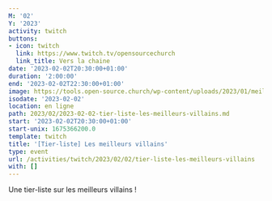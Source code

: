 ```yaml
---
M: '02'
Y: '2023'
activity: twitch
buttons:
- icon: twitch
  link: https://www.twitch.tv/opensourcechurch
  link_title: Vers la chaine
date: '2023-02-02T20:30:00+01:00'
duration: '2:00:00'
end: '2023-02-02T22:30:00+01:00'
image: https://tools.open-source.church/wp-content/uploads/2023/01/meilleurs-mechants.jpg
isodate: '2023-02-02'
location: en ligne
path: 2023/02/2023-02-02-tier-liste-les-meilleurs-villains.md
start: '2023-02-02T20:30:00+01:00'
start-unix: 1675366200.0
template: twitch
title: '[Tier-liste] Les meilleurs villains'
type: event
url: /activities/twitch/2023/02/02/tier-liste-les-meilleurs-villains
with: []
---
```

Une tier-liste sur les meilleurs villains !